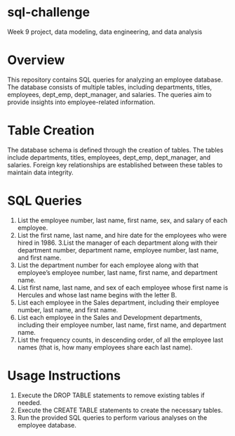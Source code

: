 # sql-challenge
Week 9 project, data modeling, data engineering, and data analysis

# Overview
This repository contains SQL queries for analyzing an employee database. The database consists of multiple tables, including departments, titles, employees, dept_emp, dept_manager, and salaries. The queries aim to provide insights into employee-related information.

# Table Creation
The database schema is defined through the creation of tables. The tables include departments, titles, employees, dept_emp, dept_manager, and salaries. Foreign key relationships are established between these tables to maintain data integrity.

# SQL Queries
1. List the employee number, last name, first name, sex, and salary of each employee.
2. List the first name, last name, and hire date for the employees who were hired in 1986.
3.List the manager of each department along with their department number, department name, employee number, last name, and first name.
4. List the department number for each employee along with that employee’s employee number, last name, first name, and department name.
5. List first name, last name, and sex of each employee whose first name is Hercules and whose last name begins with the letter B.
6. List each employee in the Sales department, including their employee number, last name, and first name.
7. List each employee in the Sales and Development departments, including their employee number, last name, first name, and department name.
8. List the frequency counts, in descending order, of all the employee last names (that is, how many employees share each last name).

# Usage Instructions
1. Execute the DROP TABLE statements to remove existing tables if needed.
2. Execute the CREATE TABLE statements to create the necessary tables.
3. Run the provided SQL queries to perform various analyses on the employee database.
